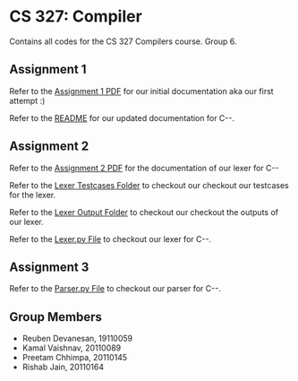# CS 327: Compiler

Contains all codes for the CS 327 Compilers course. Group 6.

## Assignment 1

Refer to the [Assignment 1 PDF](https://github.com/IITGN-CS327-2024/our-own-compiler-com-piler-t6/blob/main/Assignment%201/Compilers_Assignment_1.pdf) for our initial documentation aka our first attempt :)

Refer to the [README](https://github.com/IITGN-CS327-2024/our-own-compiler-com-piler-t6/blob/main/Assignment%201/README.md) for our updated documentation for C--.

## Assignment 2

Refer to the [Assignment 2 PDF](https://github.com/IITGN-CS327-2024/our-own-compiler-com-piler-t6/blob/main/Assignment%202/Compilers_Assignment_2.pdf) for the documentation of our lexer for C--

Refer to the [Lexer Testcases Folder](https://github.com/IITGN-CS327-2024/our-own-compiler-com-piler-t6/tree/main/Assignment%202/lexer_testcases) to checkout our checkout our testcases for the lexer.

Refer to the [Lexer Output Folder](https://github.com/IITGN-CS327-2024/our-own-compiler-com-piler-t6/tree/main/Assignment%202/lexer_output) to checkout our checkout the outputs of our lexer.

Refer to the [Lexer.py File](https://github.com/IITGN-CS327-2024/our-own-compiler-com-piler-t6/blob/main/Assignment%202/Lexer.py) to checkout our lexer for C--.

## Assignment 3

Refer to the [Parser.py File]() to checkout our parser for C--.

## Group Members

- Reuben Devanesan, 19110059
- Kamal Vaishnav, 20110089
- Preetam Chhimpa, 20110145
- Rishab Jain, 20110164
